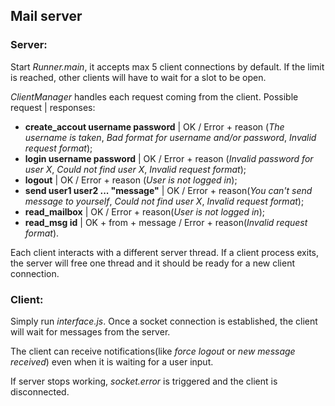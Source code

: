 ## Mail server

### Server:

Start *Runner.main*, it accepts max 5 client connections by default. If the limit is reached, other clients will have to wait for a slot to be open.

*ClientManager* handles each request coming from the client. Possible request | responses:

- **create_accout username password** | OK / Error + reason (*The username is taken*, *Bad format for username and/or password*, *Invalid request format*);
- **login username password** | OK / Error + reason (*Invalid password for user X*, *Could not find user X*, *Invalid request format*);
- **logout** | OK / Error + reason (*User is not logged in*);
- **send user1 user2 ... "message"** | OK / Error + reason(*You can't send message to yourself*, *Could not find user X*, *Invalid request format*);
- **read_mailbox** | OK / Error + reason(*User is not logged in*);
- **read_msg id** | OK + from + message / Error + reason(*Invalid request format*).

Each client interacts with a different server thread. If a client process exits, the server will free one thread and it should be ready for a new client connection.

### Client:

Simply run *interface.js*. Once a socket connection is established, the client will wait for messages from the server.

The client can receive notifications(like *force logout* or *new message received*) even when it is waiting for a user input.

If server stops working, *socket.error* is triggered and the client is disconnected.
